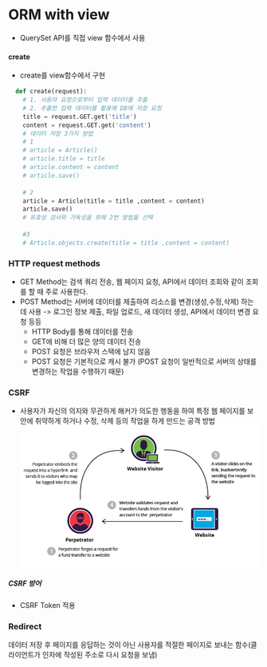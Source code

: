 # ORM with view
- QuerySet API를 직접 view 함수에서 사용

#### create
- create를 view함수에서 구현
```py  
  def create(request):
    # 1. 사용자 요청으로부터 입력 데이터를 추출
    # 2. 추출한 입력 데이터를 활용해 DB에 저장 요청
    title = request.GET.get('title')
    content = request.GET.get('content')
    # 데이터 저장 3가지 방법
    # 1
    # article = Article()
    # article.title = title
    # article.content = content
    # article.save()

    # 2
    article = Article(title = title ,content = content)
    article.save()
    # 유효성 검사와 가독성을 위해 2번 방법을 선택

    #3
    # Article.objects.create(title = title ,content = content)
```


### HTTP request methods
- GET Method는 검색 쿼리 전송, 웹 페이지 요청, API에서 데이터 조회와 같이 조회를 할 때 주로 사용한다.
- POST Method는 서버에 데이터를 제출하여 리소스를 변경(생성,수정,삭제) 하는 데 사용 -> 로그인 정보 제출, 파일 업로드, 새 데이터 생성, API에서 데이터 변경 요청 등등
  - HTTP Body를 통해 데이터를 전송
  - GET에 비해 더 많은 양의 데이터 전송
  - POST 요청은 브라우저 스택에 남지 않음
  - POST 요청은 기본적으로 캐시 불가 (POST 요청이 일반적으로 서버의 상태를 변경하는 작업을 수행하기 때문)

### CSRF
- 사용자가 자신의 의지와 무관하게 해커가 의도한 행동을 하여 특정 웹 페이지를 보안에 취약하게 하거나 수정, 삭제 등의 작업을 하게 만드는 공격 방법
![alt text](image-8.png)
##### CSRF 방어
- CSRF Token 적용



### Redirect
데이터 저장 후 페이지를 응답하는 것이 아닌 사용자를 적절한 페이지로 보내는 함수(클라이언트가 인자에 작성된 주소로 다시 요청을 보냄)


